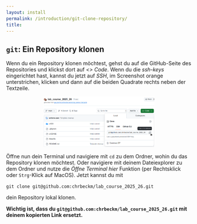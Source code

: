 ```yaml
---
layout: install
permalink: /introduction/git-clone-repository/
title:
---
```


## `git`: Ein Repository klonen

Wenn du ein Repository klonen möchtest, gehst du auf die GitHub-Seite des Repositories
und klickst dort auf _<> Code_.
Wenn du die _ssh-keys_ eingerichtet hast, kannst du jetzt auf _SSH_,
im Screenshot orange unterstrichen, klicken
und dann auf die beiden Quadrate rechts neben der Textzeile.

<p align="center">
  <img alt="" src="/img/toolbox/template_4.png" style="max-width:60%;" />
</p>

Öffne nun dein Terminal und navigiere mit `cd` zu dem Ordner,
wohin du das Repository klonen möchtest.
Oder navigiere mit deinem Dateiexplorer zu dem Ordner
und nutze die _Öffne Terminal hier_ Funktion
(per Rechtsklick oder `Strg`-Klick auf MacOS).
Jetzt kannst du mit
```
git clone git@github.com:chrbeckm/lab_course_2025_26.git
```
dein Repository lokal klonen.

**Wichtig ist, dass du `git@github.com:chrbeckm/lab_course_2025_26.git` mit
deinem kopierten Link ersetzt.**
